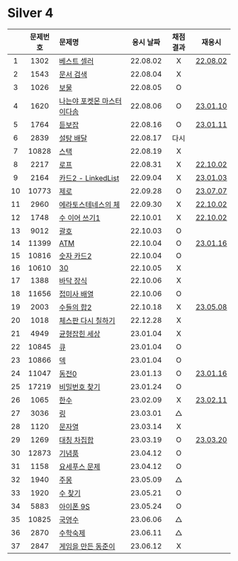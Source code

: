 # Silver 4

|     | 문제번호 | 문제명                                   | 응시 날짜 | 채점 결과 |            재응시             |
| :-: | :------: | :--------------------------------------- | :-------: | :-------: | :---------------------------: |
|  1  |   1302   | [베스트 셀러](./1302.js)                 | 22.08.02  |     X     |   [22.08.02](./1302_re.js)    |
|  2  |   1543   | [문서 검색](./1543.js)                   | 22.08.04  |     X     |
|  3  |   1026   | [보물](./1026.js)                        | 22.08.05  |     O     |
|  4  |   1620   | [나는야 포켓몬 마스터 이다솜](./1620.js) | 22.08.06  |     O     | [23.01.10](./replay/1620.js)  |
|  5  |   1764   | [듣보잡](./1764.js)                      | 22.08.16  |     O     | [23.01.11](./replay/1764.js)  |
|  6  |   2839   | [설탕 배달](./2839.js)                   | 22.08.17  |   다시    |
|  7  |  10828   | [스택](./10828.js)                       | 22.08.19  |     X     |
|  8  |   2217   | [로프](./2217.js)                        | 22.08.31  |     X     |   [22.10.02](./2217_re.js)    |
|  9  |   2164   | [카드2 - LinkedList](./2164.js)          | 22.09.04  |     X     | [23.01.03](./replay/2164.js)  |
| 10  |  10773   | [제로](./10773.js)                       | 22.09.28  |     O     | [23.07.07](./replay/10773.js) |
| 11  |   2960   | [에라토스테네스의 체](./2960.js)         | 22.09.30  |     X     |   [22.10.02](./2960_re.js)    |
| 12  |   1748   | [수 이어 쓰기1](./1748.js)               | 22.10.01  |     X     |   [22.10.02](./1748_re.js)    |
| 13  |   9012   | [괄호](./9012.js)                        | 22.10.03  |     O     |
| 14  |  11399   | [ATM](./11399.js)                        | 22.10.04  |     O     | [23.01.16](./replay/11399.js) |
| 15  |  10816   | [숫자 카드2](./10816.js)                 | 22.10.04  |     O     |
| 16  |  10610   | [30](./10610.js)                         | 22.10.05  |     X     |
| 17  |   1388   | [바닥 장식](./1388.js)                   | 22.10.06  |     X     |
| 18  |  11656   | [접미사 배열](./11656.js)                | 22.10.06  |     O     |
| 19  |   2003   | [수들의 합2](./2003.js)                  | 22.10.18  |     X     | [23.05.08](./replay/2003.js)  |
| 20  |   1018   | [체스판 다시 칠하기](./1018.js)          | 22.12.28  |     X     |
| 21  |   4949   | [균형잡힌 세상](./4949.js)               | 23.01.04  |     X     |
| 22  |  10845   | [큐](./10845.js)                         | 23.01.04  |     O     |
| 23  |  10866   | [덱](./10866.js)                         | 23.01.04  |     O     |
| 24  |  11047   | [동전0](./11047.js)                      | 23.01.13  |     O     | [23.01.16](./replay/11047.js) |
| 25  |  17219   | [비밀번호 찾기](./17219.js)              | 23.01.24  |     O     |
| 26  |   1065   | [한수](./1065.js)                        | 23.02.09  |     X     | [23.02.11](./replay/1065.js)  |
| 27  |   3036   | [링](./3036.js)                          | 23.03.01  |     △     |
| 28  |   1120   | [문자열](./1120.js)                      | 23.03.14  |     X     |
| 29  |   1269   | [대칭 차집합](./1269.js)                 | 23.03.19  |     O     | [23.03.20](./replay/1269.js)  |
| 30  |  12873   | [기념품](./12873.js)                     | 23.04.12  |     O     |
| 31  |   1158   | [요세푸스 문제](./1158.js)               | 23.04.12  |     O     |
| 32  |   1940   | [주몽](./1940.js)                        | 23.05.09  |     △     |
| 33  |   1920   | [수 찾기](./1920.js)                     | 23.05.21  |     O     |
| 34  |   5883   | [아이폰 9S](./5883.js)                   | 23.05.24  |     O     |
| 35  |  10825   | [국영수](./10825.js)                     | 23.06.06  |     △     |
| 36  |   2870   | [수학숙제](./2870.js)                    | 23.06.11  |     △     |
| 37  |   2847   | [게임을 만든 동준이](./2847.js)          | 23.06.12  |     X     |
